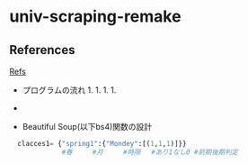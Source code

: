 # univ-scraping-remake

## References  
[Refs](https://docs.djangoproject.com/ja/2.2/intro/tutorial01/)

- プログラムの流れ
  1.
  1.
  1.
  1.
  

-


- Beautiful Soup(以下bs4)関数の設計

```python
  clacces1= {"spring1":{"Mondey":[(1,1,1)]}}
             #春　　　#月　　　#時限　 #あり1なし0 #前期後期判定
```
